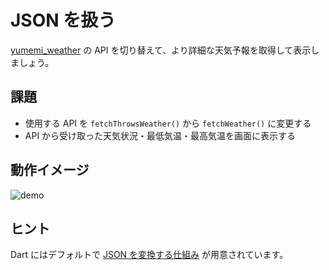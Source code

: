 # JSON を扱う

[yumemi_weather] の API を切り替えて、より詳細な天気予報を取得して表示しましょう。

## 課題

- 使用する API を `fetchThrowsWeather()` から `fetchWeather()` に変更する
- API から受け取った天気状況・最低気温・最高気温を画面に表示する

## 動作イメージ

![demo]

## ヒント

Dart にはデフォルトで [JSON を変換する仕組み] が用意されています。

<!-- Links -->

[yumemi_weather]: https://github.com/yumemi-inc/flutter-training-template/blob/main/packages/yumemi_weather/README.md

[demo]: https://github.com/yumemi-inc/flutter-training-template/blob/main/docs/sessions/images/json/demo.gif?raw=true

[JSON を変換する仕組み]: https://dart.dev/guides/libraries/library-tour#dartconvert---decoding-and-encoding-json-utf-8-and-more
